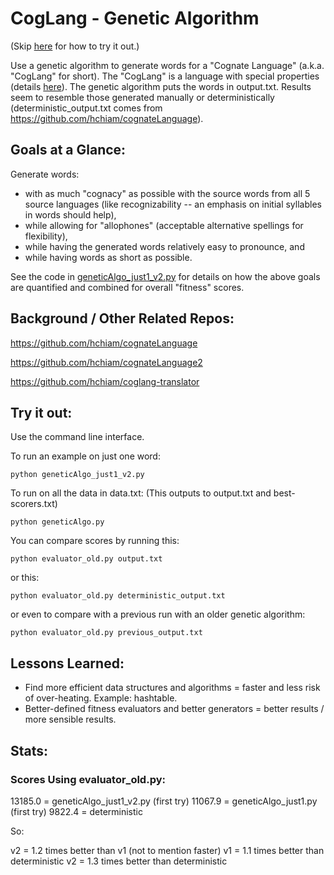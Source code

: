 # CogLang - Genetic Algorithm

(Skip [here](https://github.com/hchiam/cogLang-geneticAlgo#try-it-out) for how to try it out.)

Use a genetic algorithm to generate words for a "Cognate Language" (a.k.a. "CogLang" for short). The "CogLang" is a language with special properties (details [here](https://github.com/hchiam/cognateLanguage)). The genetic algorithm puts the words in output.txt. Results seem to resemble those generated manually or deterministically (deterministic_output.txt comes from https://github.com/hchiam/cognateLanguage).

## Goals at a Glance:

Generate words:
* with as much "cognacy" as possible with the source words from all 5 source languages (like recognizability -- an emphasis on initial syllables in words should help),
* while allowing for "allophones" (acceptable alternative spellings for flexibility),
* while having the generated words relatively easy to pronounce,
and
* while having words as short as possible.

See the code in [geneticAlgo_just1_v2.py](https://github.com/hchiam/cogLang-geneticAlgo/blob/master/geneticAlgo_just1_v2.py) for details on how the above goals are quantified and combined for overall "fitness" scores.

## Background / Other Related Repos:

https://github.com/hchiam/cognateLanguage

https://github.com/hchiam/cognateLanguage2

https://github.com/hchiam/coglang-translator

## Try it out:

Use the command line interface.

To run an example on just one word:

```
python geneticAlgo_just1_v2.py
```

To run on all the data in data.txt: (This outputs to output.txt and best-scorers.txt)

```
python geneticAlgo.py
```

You can compare scores by running this:

```
python evaluator_old.py output.txt
```

or this:

```
python evaluator_old.py deterministic_output.txt
```

or even to compare with a previous run with an older genetic algorithm:

```
python evaluator_old.py previous_output.txt
```

## Lessons Learned:

* Find more efficient data structures and algorithms = faster and less risk of over-heating. Example: hashtable.
* Better-defined fitness evaluators and better generators = better results / more sensible results.

## Stats:

### Scores Using evaluator_old.py:

13185.0 = geneticAlgo_just1_v2.py (first try)
11067.9 = geneticAlgo_just1.py (first try)
9822.4 = deterministic

So:

v2 = 1.2 times better than v1 (not to mention faster)
v1 = 1.1 times better than deterministic
v2 = 1.3 times better than deterministic
